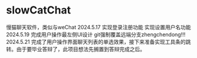 # slowCatChat
慢猫聊天软件，类似与weChat
2024.5.17
  实现登录注册功能
  实现设置用户名功能
2024.5.19
  完成用户操作最左侧UI设计
  git强制覆盖远端分支zhengchendong!!!
2024.5.21
  完成了用户操作界面聊天列表的单选效果，接下来准备实现工具条的跳转。由于要毕业答辩了，此项目想法先搁置到答辩完成之后。
